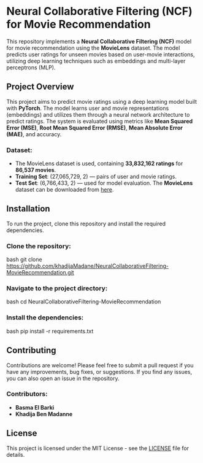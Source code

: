 # Neural Collaborative Filtering (NCF) for Movie Recommendation

This repository implements a **Neural Collaborative Filtering (NCF)** model for movie recommendation using the **MovieLens** dataset. The model predicts user ratings for unseen movies based on user-movie interactions, utilizing deep learning techniques such as embeddings and multi-layer perceptrons (MLP).

## Project Overview

This project aims to predict movie ratings using a deep learning model built with **PyTorch**. The model learns user and movie representations (embeddings) and utilizes them through a neural network architecture to predict ratings. The system is evaluated using metrics like **Mean Squared Error (MSE)**, **Root Mean Squared Error (RMSE)**, **Mean Absolute Error (MAE)**, and accuracy.

### Dataset:
  - The MovieLens dataset is used, containing **33,832,162 ratings** for **86,537 movies**.
  - **Training Set**: (27,065,729, 2) — pairs of user and movie ratings.
  - **Test Set**: (6,766,433, 2) — used for model evaluation.
The **MovieLens** dataset can be downloaded from [here](https://grouplens.org/datasets/movielens/).

## Installation

To run the project, clone this repository and install the required dependencies.

### Clone the repository:

bash
git clone https://github.com/khadijaMadane/NeuralCollaborativeFiltering-MovieRecommendation.git


### Navigate to the project directory:

bash
cd NeuralCollaborativeFiltering-MovieRecommendation


### Install the dependencies:

bash
pip install -r requirements.txt




## Contributing

Contributions are welcome! Please feel free to submit a pull request if you have any improvements, bug fixes, or suggestions. If you find any issues, you can also open an issue in the repository.

### Contributors:
- **Basma El Barki**
- **Khadija Ben Madanne**

## License

This project is licensed under the MIT License - see the [LICENSE](LICENSE) file for details.


